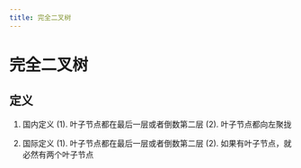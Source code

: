 ```yaml
---
title: 完全二叉树
---
```


# 完全二叉树

## 定义

1. 国内定义
   (1). 叶子节点都在最后一层或者倒数第二层
   (2). 叶子节点都向左聚拢

2. 国际定义
   (1). 叶子节点都在最后一层或者倒数第二层
   (2). 如果有叶子节点，就必然有两个叶子节点
